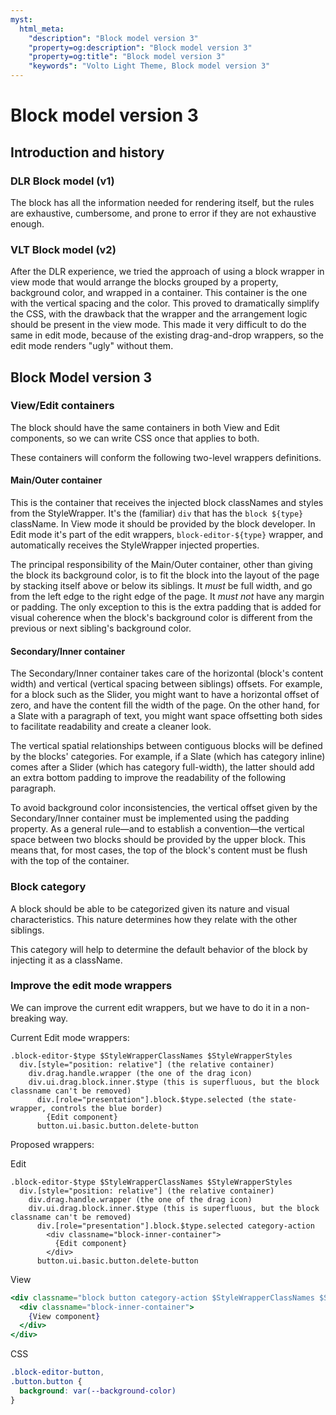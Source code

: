 ```yaml
---
myst:
  html_meta:
    "description": "Block model version 3"
    "property=og:description": "Block model version 3"
    "property=og:title": "Block model version 3"
    "keywords": "Volto Light Theme, Block model version 3"
---
```


# Block model version 3

## Introduction and history

### DLR Block model (v1)

The block has all the information needed for rendering itself, but the rules are exhaustive, cumbersome, and prone to error if they are not exhaustive enough.


### VLT Block model (v2)

After the DLR experience, we tried the approach of using a block wrapper in view mode that would arrange the blocks grouped by a property, background color, and wrapped in a container.
This container is the one with the vertical spacing and the color.
This proved to dramatically simplify the CSS, with the drawback that the wrapper and the arrangement logic should be present in the view mode.
This made it very difficult to do the same in edit mode, because of the existing drag-and-drop wrappers, so the edit mode renders "ugly" without them.


## Block Model version 3

### View/Edit containers

The block should have the same containers in both View and Edit components, so we can write CSS once that applies to both.

These containers will conform the following two-level wrappers definitions.


#### Main/Outer container

This is the container that receives the injected block classNames and styles from the StyleWrapper.
It's the (familiar) `div` that has the `block ${type}` className.
In View mode it should be provided by the block developer.
In Edit mode it's part of the edit wrappers, `block-editor-${type}` wrapper, and automatically receives the StyleWrapper injected properties.

The principal responsibility of the Main/Outer container, other than giving the block its background color, is to fit the block into the layout of the page by stacking itself above or below its siblings.
It _must_ be full width, and go from the left edge to the right edge of the page.
It _must not_ have any margin or padding.
The only exception to this is the extra padding that is added for visual coherence when the block's background color is different from the previous or next sibling's background color.


#### Secondary/Inner container

The Secondary/Inner container takes care of the horizontal (block's content width) and vertical (vertical spacing between siblings) offsets.
For example, for a block such as the Slider, you might want to have a horizontal offset of zero, and have the content fill the width of the page.
On the other hand, for a Slate with a paragraph of text, you might want space offsetting both sides to facilitate readability and create a cleaner look.

The vertical spatial relationships between contiguous blocks will be defined by the blocks' categories.
For example, if a Slate (which has category inline) comes after a Slider (which has category full-width), the latter should add an extra bottom padding to improve the readability of the following paragraph.

To avoid background color inconsistencies, the vertical offset given by the Secondary/Inner container must be implemented using the padding property.
As a general rule—and to establish a convention—the vertical space between two blocks should be provided by the upper block.
This means that, for most cases, the top of the block's content must be flush with the top of the container.


### Block category

A block should be able to be categorized given its nature and visual characteristics.
This nature determines how they relate with the other siblings.

This category will help to determine the default behavior of the block by injecting it as a className.


### Improve the edit mode wrappers

We can improve the current edit wrappers, but we have to do it in a non-breaking way.

Current Edit mode wrappers:

```text
.block-editor-$type $StyleWrapperClassNames $StyleWrapperStyles
  div.[style="position: relative"] (the relative container)
    div.drag.handle.wrapper (the one of the drag icon)
    div.ui.drag.block.inner.$type (this is superfluous, but the block classname can't be removed)
      div.[role="presentation"].block.$type.selected (the state-wrapper, controls the blue border)
        {Edit component}
      button.ui.basic.button.delete-button
```

Proposed wrappers:

Edit

```text
.block-editor-$type $StyleWrapperClassNames $StyleWrapperStyles
  div.[style="position: relative"] (the relative container)
    div.drag.handle.wrapper (the one of the drag icon)
    div.ui.drag.block.inner.$type (this is superfluous, but the block classname can't be removed)
      div.[role="presentation"].block.$type.selected category-action
        <div classname="block-inner-container">
          {Edit component}
        </div>
      button.ui.basic.button.delete-button
```

View

```jsx
<div classname="block button category-action $StyleWrapperClassNames $StyleWrapperStyles">
  <div classname="block-inner-container">
    {View component}
  </div>
</div>
```

CSS

```css
.block-editor-button,
.button.button {
  background: var(--background-color)
}
```

